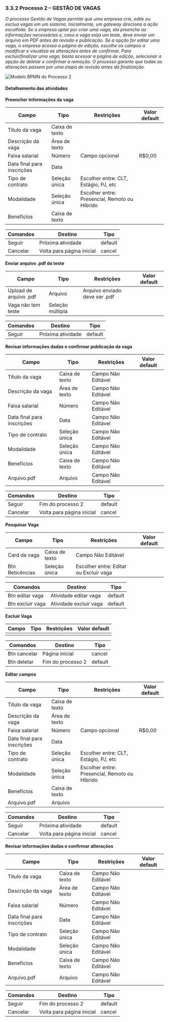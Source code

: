 ### 3.3.2 Processo 2 – GESTÃO DE VAGAS

_O processo Gestão de Vagas permite que uma empresa crie, edite ou exclua vagas em um sistema. Inicialmente, um gateway direciona a ação escolhida. Se a empresa optar por criar uma vaga, ela preenche as informações necessárias e, caso a vaga exija um teste, deve enviar um arquivo em PDF antes da revisão e publicação. Se a opção for editar uma vaga, a empresa acessa a página de edição, escolhe os campos a modificar e visualiza as alterações antes de confirmar. Para excluir/finalizar uma vaga, basta acessar a página de edição, selecionar a opção de deletar e confirmar a remoção. O processo garante que todas as alterações passem por uma etapa de revisão antes da finalização._

![Modelo BPMN do Processo 2](https://github.com/ICEI-PUC-Minas-PMGES-TI/pmg-es-2025-1-ti2-3740100-worklink/blob/main/docs/images/processo2-GestãoDeVagas.png)


#### Detalhamento das atividades

**Preencher informações da vaga**

| **Campo**                     | **Tipo**         | **Restrições**                                 | **Valor default** |
| ---                           | ---              | ---                                            | ---               |
| Título da vaga                | Caixa de texto   |                                                |                   |
| Descrição da vaga             | Área de texto    |                                                |                   |
| Faixa salarial                | Número           | Campo opcional                                 | R$0,00            |
| Data final para inscrições    | Data             |                                                |                   |
| Tipo de contrato              | Seleção única    | Escolher entre: CLT, Estágio, PJ, etc          |                   |
| Modalidade                    | Seleção única    | Escolher entre: Presencial, Remoto ou Híbrido  |                   |
| Benefícios                    | Caixa de texto   |                                                |                   |

| **Comandos**   |  **Destino**                   | **Tipo**            |
| ---            | ---                            | ---                 |
| Seguir         | Próxima atividade              | default             |
| Cancelar       | Volta para página inicial      | cancel              |


**Enviar arquivo .pdf do teste**

| **Campo**                     | **Tipo**          | **Restrições**                  | **Valor default** |
| ---                           | ---               | ---                             | ---               |
| Upload de arquivo .pdf        | Arquivo           | Arquivo enviado deve ser .pdf   |                   |
| Vaga não tem teste            | Seleção múltipla  |                                 |                   |

| **Comandos**    |  **Destino**                   | **Tipo**            |
| ---             | ---                            | ---                 |
| Seguir          | Próxima atividade              | default             |


**Revisar informações dadas e confirmar publicação da vaga**

| **Campo**                     | **Tipo**         | **Restrições**       | **Valor default** |
| ---                           | ---              | ---                  | ---               |
| Título da vaga                | Caixa de texto   | Campo Não Editável   |                   |
| Descrição da vaga             | Área de texto    | Campo Não Editável   |                   |
| Faixa salarial                | Número           | Campo Não Editável   |                   |
| Data final para inscrições    | Data             | Campo Não Editável   |                   |
| Tipo de contrato              | Seleção única    | Campo Não Editável   |                   |
| Modalidade                    | Seleção única    | Campo Não Editável   |                   |
| Benefícios                    | Caixa de texto   | Campo Não Editável   |                   |
| Arquivo.pdf                   | Arquivo          | Campo Não Editável   |                   |

| **Comandos**   |  **Destino**                   | **Tipo**            |
| ---            | ---                            | ---                 |
| Seguir         | Fim do processo 2              | default             |
| Cancelar       | Volta para página inicial      | cancel              |


**Pesquisar Vaga**

| **Campo**        | **Tipo**         | **Restrições**                           | **Valor default** |
| ---              | ---              | ---                                      | ---               |
| Card da vaga     | Caixa de texto   | Campo Não Editável                       |                   |
| Btn Reticências  | Seleção única    | Escolher entre: Editar ou Excluir vaga   |                   |

| **Comandos**      |  **Destino**                   | **Tipo**            |
| ---               | ---                            | ---                 |
| Btn editar vaga   | Atividade editar vaga          | default             |
| Btn excluir vaga  | Atividade excluir vaga         | default             |


**Excluir Vaga**

| **Campo**        | **Tipo**         | **Restrições**                           | **Valor default** |
| ---              | ---              | ---                                      | ---               |
|                  |                  |                                          |                   |

| **Comandos**   |  **Destino**        | **Tipo**            |
| ---            | ---                 | ---                 |
| Btn cancelar   | Página inicial      | cancel              |
| Btn deletar    | Fim do processo 2   | default             |


**Editar campos**

| **Campo**                     | **Tipo**         | **Restrições**                                 | **Valor default** |
| ---                           | ---              | ---                                            | ---               |
| Título da vaga                | Caixa de texto   |                                                |                   |
| Descrição da vaga             | Área de texto    |                                                |                   |
| Faixa salarial                | Número           | Campo opcional                                 | R$0,00            |
| Data final para inscrições    | Data             |                                                |                   |
| Tipo de contrato              | Seleção única    | Escolher entre: CLT, Estágio, PJ, etc          |                   |
| Modalidade                    | Seleção única    | Escolher entre: Presencial, Remoto ou Híbrido  |                   |
| Benefícios                    | Caixa de texto   |                                                |                   |
| Arquivo.pdf                   | Arquivo          |                                                |                   |


| **Comandos**   |  **Destino**                   | **Tipo**            |
| ---            | ---                            | ---                 |
| Seguir         | Próxima atividade              | default             |
| Cancelar       | Volta para página inicial      | cancel              |


**Revisar informações dadas e confirmar alterações**

| **Campo**                     | **Tipo**         | **Restrições**       | **Valor default** |
| ---                           | ---              | ---                  | ---               |
| Título da vaga                | Caixa de texto   | Campo Não Editável   |                   |
| Descrição da vaga             | Área de texto    | Campo Não Editável   |                   |
| Faixa salarial                | Número           | Campo Não Editável   |                   |
| Data final para inscrições    | Data             | Campo Não Editável   |                   |
| Tipo de contrato              | Seleção única    | Campo Não Editável   |                   |
| Modalidade                    | Seleção única    | Campo Não Editável   |                   |
| Benefícios                    | Caixa de texto   | Campo Não Editável   |                   |
| Arquivo.pdf                   | Arquivo          | Campo Não Editável   |                   |

| **Comandos**   |  **Destino**                   | **Tipo**            |
| ---            | ---                            | ---                 |
| Seguir         | Fim do processo 2              | default             |
| Cancelar       | Volta para página inicial      | cancel              |